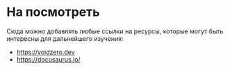 # На посмотреть

Сюда можно добавлять любые ссылки на ресурсы, которые могут быть интересны для дальнейшего изучения:

- https://voidzero.dev
- https://docusaurus.io/
